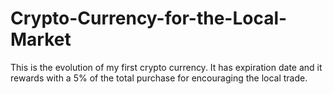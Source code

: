 # Crypto-Currency-for-the-Local-Market
This is the evolution of my first crypto currency. It has expiration date and it rewards with a 5% of the total purchase for encouraging the local trade. 
